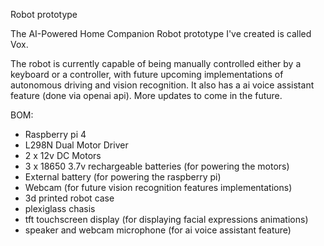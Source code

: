 Robot prototype

The AI-Powered Home Companion Robot prototype I've created is called Vox.

The robot is currently capable of being manually controlled either by a keyboard or a controller, with future upcoming implementations of autonomous driving and vision recognition. It also has a ai voice assistant feature (done via openai api). More updates to come in the future.

BOM:

- Raspberry pi 4
- L298N Dual Motor Driver
- 2 x 12v DC Motors
- 3 x 18650 3.7v rechargeable batteries (for powering the motors)
- External battery (for powering the raspberry pi)
- Webcam (for future vision recognition features implementations)
- 3d printed robot case
- plexiglass chasis
- tft touchscreen display (for displaying facial expressions animations)
- speaker and webcam microphone (for ai voice assistant feature)
